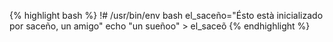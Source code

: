 {% highlight bash %}
!# /usr/bin/env bash
el_saceño="Ésto està inicializado por saceño, un amigo"
echo "un sueñoo" > el_saceõ
{% endhighlight %}
